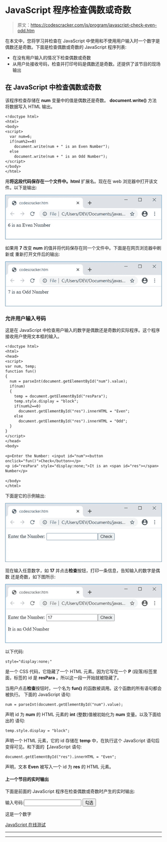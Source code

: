 # JavaScript 程序检查偶数或奇数

> 原文：<https://codescracker.com/js/program/javascript-check-even-odd.htm>

在本文中，您将学习并检查在 JavaScript 中使用和不使用用户输入时一个数字是偶数还是奇数。下面是检查偶数或奇数的 JavaScript 程序列表:

*   在没有用户输入的情况下检查偶数或奇数
*   从用户处接收号码，检查并打印号码是偶数还是奇数。还提供了该节目的现场输出

## 在 JavaScript 中检查偶数或奇数

该程序检查存储在 **num** 变量中的值是偶数还是奇数。 **document.write()** 方法 将数据写入 HTML 输出。

```
<!doctype html>
<html>
<body>
<script>
  var num=6;
  if(num%2==0)
    document.write(num + " is an Even Number");
  else
    document.write(num + " is an Odd Number");
</script>
</body>
</html>
```

用**将这段代码保存在一个文件中。html** 扩展名。现在在 web 浏览器中打开该文件。以下是输出:

![javascript check even odd number](img/fb2e84a3ee987c21ee210fa957854b98.png)

如果用 **7** 改变 **num** 的值并将代码保存在同一个文件中。下面是在网页浏览器中刷新或 重新打开文件后的输出:

![check even odd number javascript](img/c9581711f9aa30a143a3d1d90e660fe5.png)

### 允许用户输入号码

这是在 JavaScript 中检查用户输入的数字是偶数还是奇数的实际程序。这个程序接收用户使用文本框的输入。

```
<!doctype html>
<html>
<head>
<script>
var num, temp;
function fun()
{
  num = parseInt(document.getElementById("num").value);
  if(num)
  {
    temp = document.getElementById("resPara");
    temp.style.display = "block";
    if(num%2==0)
      document.getElementById("res").innerHTML = "Even";
    else
      document.getElementById("res").innerHTML = "Odd";
  }
}
</script>
</head>
<body>

<p>Enter the Number: <input id="num"><button onclick="fun()">Check</button></p>
<p id="resPara" style="display:none;">It is an <span id="res"></span> Number</p>

</body>
</html>
```

下面是它的示例输出:

![check even odd user input javascript](img/17ab1afc31092c97620e9f26ad8cff28.png)

现在输入任意数字，如 **17** 并点击**检查**按钮，打印一条信息，告知输入的数字是偶数 还是奇数，如下图所示:

![check even odd with user input javascript](img/7f66c8f48cba022c3f79a25bd7b00d4b.png)

以下代码:

```
style="display:none;"
```

是一个 CSS 代码，它隐藏了一个 HTML 元素。因为它写在一个 **P** (段落)标签里面，标签的 id 是 **resPara** 。所以这一段一开始就被隐藏了。

当用户点击**检查**按钮时，一个名为 **fun()** 的函数被调用。这个函数的所有语句都会被执行。 下面的 JavaScript 语句:

```
num = parseInt(document.getElementById("num").value);
```

声明 id 为 **num** 的 HTML 元素的 **int** (整数)值被初始化为 **num** 变量。以及下面给出的 语句:

```
temp.style.display = "block";
```

声明一个 HTML 元素，它的 id 存储在 **temp** 中，在执行这个 JavaScript 语句后变得可见。和下面的【JavaScript 语句:

```
document.getElementById("res").innerHTML = "Even";
```

声明，文本 **Even** 被写入一个 id 为 **res** 的 HTML 元素。

#### 上一个节目的实时输出

下面是前面的 JavaScript 程序在检查偶数或奇数时产生的实时输出:

输入号码:<input id="num"> <button onclick="fun()">勾选</button>

这是一个数字

[JavaScript 在线测试](/exam/showtest.php?subid=6)

* * *

* * *